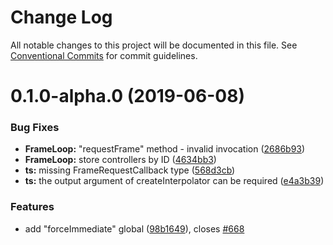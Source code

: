 # Change Log

All notable changes to this project will be documented in this file.
See [Conventional Commits](https://conventionalcommits.org) for commit guidelines.

# 0.1.0-alpha.0 (2019-06-08)

### Bug Fixes

- **FrameLoop:** "requestFrame" method - invalid invocation ([2686b93](https://github.com/react-spring/react-spring/commit/2686b93))
- **FrameLoop:** store controllers by ID ([4634bb3](https://github.com/react-spring/react-spring/commit/4634bb3))
- **ts:** missing FrameRequestCallback type ([568d3cb](https://github.com/react-spring/react-spring/commit/568d3cb))
- **ts:** the output argument of createInterpolator can be required ([e4a3b39](https://github.com/react-spring/react-spring/commit/e4a3b39))

### Features

- add "forceImmediate" global ([98b1649](https://github.com/react-spring/react-spring/commit/98b1649)), closes [#668](https://github.com/react-spring/react-spring/issues/668)
